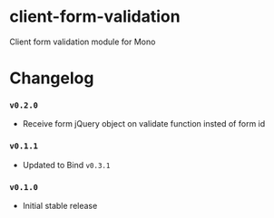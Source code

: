 client-form-validation
======================

Client form validation module for Mono

# Changelog

### `v0.2.0`
 - Receive form jQuery object on validate function insted of form id

### `v0.1.1`
 - Updated to Bind `v0.3.1`

### `v0.1.0`
 - Initial stable release
